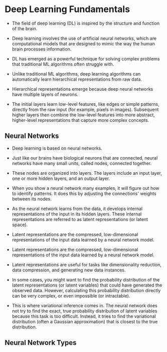 # Deep Learning Fundamentals
- The field of deep learning (DL) is inspired by the structure and function of the brain. 

- Deep learning involves the use of artificial neural networks, which are computational 
models that are designed to mimic the way the human brain processes information.

- DL has emerged as a powerful technique for solving complex problems that traditional 
ML algorithms often struggle with.

- Unlike traditional ML algorithms, deep learning algorithms can automatically learn hierarchical 
representations from raw data.

- Hierarchical representations emerge because deep neural networks have multiple layers of neurons.

- The initial layers learn low-level features, like edges or simple patterns, directly from the 
raw input (for example, pixels in images). Subsequent higher layers then combine the low-level 
features into more abstract, higher-level representations that capture more complex concepts.


## Neural Networks
- Deep learning is based on neural networks.

- Just like our brains have biological neurons that are connected, neural networks have many small 
units, called nodes, connected together.

- These nodes are organized into layers. The layers include an input layer, one or more hidden 
layers, and an output layer.

- When you show a neural network many examples, it will figure out how to identify patterns. 
It does this by adjusting the connections' weights between its nodes. 

- As the neural network learns from the data, it develops internal representations of the input in 
its hidden layers. These internal representations are referred to as latent representations 
(or latent space).

- Latent representations are the compressed, low-dimensional representations of the input data 
learned by a neural network model.

- Latent representations are the compressed, low-dimensional representations of the input data 
learned by a neural network model.

- Latent representations are useful for tasks like dimensionality reduction, data compression, 
and generating new data instances.

- In some cases, you might want to find the probability distribution of the latent representations 
(or latent variables) that could have generated the observed data. However, calculating this 
probability distribution directly can be very complex, or even impossible (or intractable).

- This is where variational inference comes in. The neural network does not try to find the 
exact, true probability distribution of latent variables because this task is too difficult. 
Instead, it tries to find the variational distribution (often a Gaussian approximation) that 
is closest to the true distribution.

## Neural Network Types
